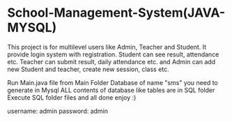 # School-Management-System(JAVA-MYSQL)
This project is for multilevel users like Admin, Teacher and Student. It provide login system with registration. Student can see result, attendance etc. Teacher can submit result, daily attendance etc. and Admin can add new Student and teacher, create new session, class etc.

Run Main.java file from Main Folder
Database of name "sms" you need to generate in Mysql
ALL contents of database like tables are in SQL folder
Execute SQL folder files and all done
enjoy :)

username: admin
password: admin
